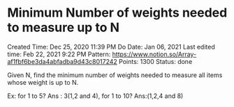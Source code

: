 # Minimum Number of weights needed to measure up to N

Created Time: Dec 25, 2020 11:39 PM
Do Date: Jan 06, 2021
Last edited time: Feb 22, 2021 9:22 PM
Pattern: https://www.notion.so/Array-af1fbf6be3da4abfadba9d43c8017242
Points: 1300
Status: done

Given N, find the minimum number of weights needed to measure all items whose weight is up to N. 

Ex: for 1 to 5? Ans : 3(1,2 and 4), for 1 to 10? Ans:(1,2,4 and 8)